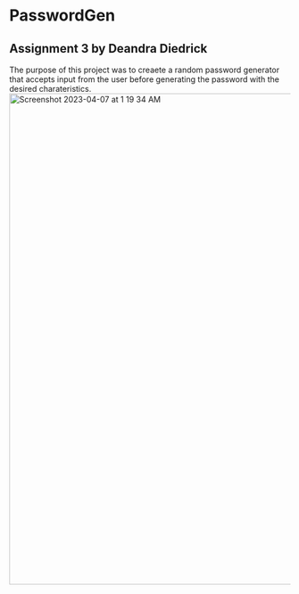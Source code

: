 # PasswordGen
## Assignment 3 by Deandra Diedrick
The purpose of this project was to creaete a random password generator that accepts input from the user before generating the password with the desired charateristics.
<img width="881" alt="Screenshot 2023-04-07 at 1 19 34 AM" src="https://user-images.githubusercontent.com/35505692/230571557-fa99cf12-11b7-4b7b-a80f-4480f2db7603.png">
